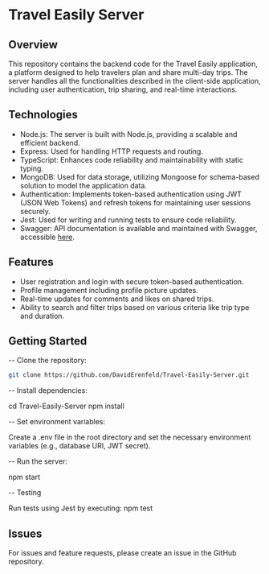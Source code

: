# Travel Easily Server

## Overview

This repository contains the backend code for the Travel Easily application, a platform designed to help travelers plan and share multi-day trips. The server handles all the functionalities described in the client-side application, including user authentication, trip sharing, and real-time interactions.

## Technologies

- Node.js: The server is built with Node.js, providing a scalable and efficient backend.
- Express: Used for handling HTTP requests and routing.
- TypeScript: Enhances code reliability and maintainability with static typing.
- MongoDB: Used for data storage, utilizing Mongoose for schema-based solution to model the application data.
- Authentication: Implements token-based authentication using JWT (JSON Web Tokens) and refresh tokens for maintaining user sessions securely.
- Jest: Used for writing and running tests to ensure code reliability.
- Swagger: API documentation is available and maintained with Swagger, accessible [here](https://enigmatic-island-56921-258869278475.herokuapp.com/api-docs/).

## Features

- User registration and login with secure token-based authentication.
- Profile management including profile picture updates.
- Real-time updates for comments and likes on shared trips.
- Ability to search and filter trips based on various criteria like trip type and duration.

## Getting Started

-- Clone the repository:

```bash
git clone https://github.com/DavidErenfeld/Travel-Easily-Server.git
```

-- Install dependencies:

cd Travel-Easily-Server
npm install

-- Set environment variables:

Create a .env file in the root directory and set the necessary environment variables (e.g., database URI, JWT secret).

-- Run the server:

npm start

-- Testing

Run tests using Jest by executing:
npm test

## Issues

For issues and feature requests, please create an issue in the GitHub repository.
